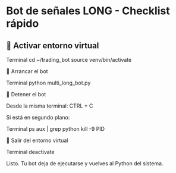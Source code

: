 # Bot de señales LONG - Checklist rápido

## 🔹 Activar entorno virtual

Terminal
cd ~/trading_bot
source venv/bin/activate

🔹 Arrancar el bot

Terminal
python multi_long_bot.py

🔹 Detener el bot

Desde la misma terminal: CTRL + C

Si está en segundo plano:

Terminal
ps aux | grep python
kill -9 PID

🔹 Salir del entorno virtual

Terminal
deactivate

Listo. Tu bot deja de ejecutarse y vuelves al Python del sistema.